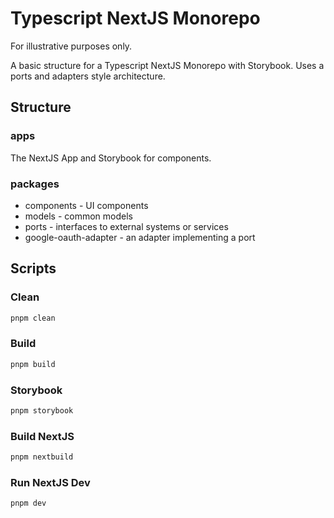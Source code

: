 # Typescript NextJS Monorepo

For illustrative purposes only.

A basic structure for a Typescript NextJS Monorepo with Storybook.
Uses a ports and adapters style architecture.

## Structure

### apps

The NextJS App and Storybook for components.

### packages

* components - UI components
* models - common models
* ports - interfaces to external systems or services
* google-oauth-adapter - an adapter implementing a port

## Scripts

### Clean
```bash
pnpm clean
```

### Build

```bash
pnpm build
```

### Storybook

```bash
pnpm storybook
```

### Build NextJS
```bash
pnpm nextbuild
```

### Run NextJS Dev

```bash
pnpm dev
```